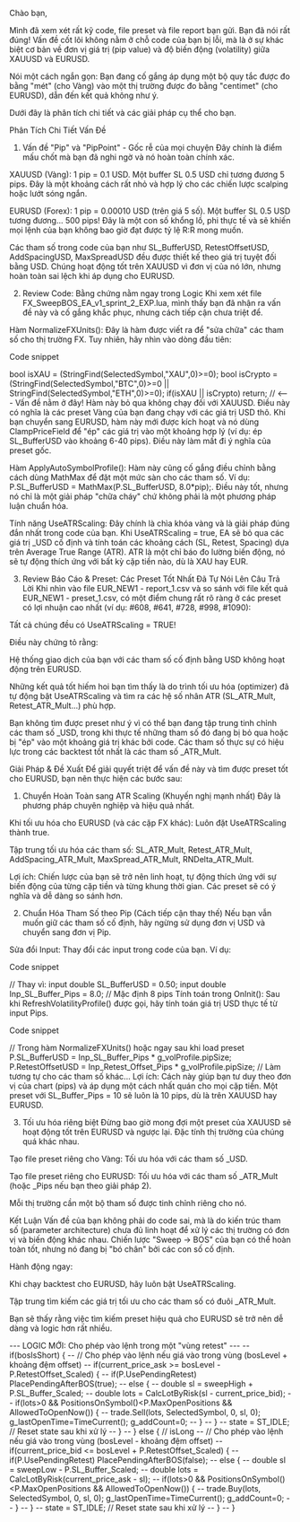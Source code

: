 Chào bạn,

Mình đã xem xét rất kỹ code, file preset và file report bạn gửi. Bạn đã nói rất đúng! Vấn đề cốt lõi không nằm ở chỗ code của bạn bị lỗi, mà là ở sự khác biệt cơ bản về đơn vị giá trị (pip value) và độ biến động (volatility) giữa XAUUSD và EURUSD.

Nói một cách ngắn gọn: Bạn đang cố gắng áp dụng một bộ quy tắc được đo bằng "mét" (cho Vàng) vào một thị trường được đo bằng "centimet" (cho EURUSD), dẫn đến kết quả không như ý.

Dưới đây là phân tích chi tiết và các giải pháp cụ thể cho bạn.

Phân Tích Chi Tiết Vấn Đề
1. Vấn đề "Pip" và "PipPoint" - Gốc rễ của mọi chuyện
Đây chính là điểm mấu chốt mà bạn đã nghi ngờ và nó hoàn toàn chính xác.

XAUUSD (Vàng): 1 pip = 0.1 USD. Một buffer SL 0.5 USD chỉ tương đương 5 pips. Đây là một khoảng cách rất nhỏ và hợp lý cho các chiến lược scalping hoặc lướt sóng ngắn.

EURUSD (Forex): 1 pip = 0.00010 USD (trên giá 5 số). Một buffer SL 0.5 USD tương đương... 500 pips! Đây là một con số khổng lồ, phi thực tế và sẽ khiến mọi lệnh của bạn không bao giờ đạt được tỷ lệ R:R mong muốn.

Các tham số trong code của bạn như SL_BufferUSD, RetestOffsetUSD, AddSpacingUSD, MaxSpreadUSD đều được thiết kế theo giá trị tuyệt đối bằng USD. Chúng hoạt động tốt trên XAUUSD vì đơn vị của nó lớn, nhưng hoàn toàn sai lệch khi áp dụng cho EURUSD.

2. Review Code: Bằng chứng nằm ngay trong Logic
Khi xem xét file FX_SweepBOS_EA_v1_sprint_2_EXP.lua, mình thấy bạn đã nhận ra vấn đề này và cố gắng khắc phục, nhưng cách tiếp cận chưa triệt để.

Hàm NormalizeFXUnits(): Đây là hàm được viết ra để "sửa chữa" các tham số cho thị trường FX. Tuy nhiên, hãy nhìn vào dòng đầu tiên:

Code snippet

bool isXAU    = (StringFind(SelectedSymbol,"XAU",0)>=0);
bool isCrypto = (StringFind(SelectedSymbol,"BTC",0)>=0 || StringFind(SelectedSymbol,"ETH",0)>=0);
if(isXAU || isCrypto)
   return; // <--- Vấn đề nằm ở đây!
Hàm này bỏ qua không chạy đối với XAUUSD. Điều này có nghĩa là các preset Vàng của bạn đang chạy với các giá trị USD thô. Khi bạn chuyển sang EURUSD, hàm này mới được kích hoạt và nó dùng ClampPriceField để "ép" các giá trị vào một khoảng hợp lý (ví dụ: ép SL_BufferUSD vào khoảng 6-40 pips). Điều này làm mất đi ý nghĩa của preset gốc.

Hàm ApplyAutoSymbolProfile(): Hàm này cũng cố gắng điều chỉnh bằng cách dùng MathMax để đặt một mức sàn cho các tham số. Ví dụ: P.SL_BufferUSD = MathMax(P.SL_BufferUSD, 8.0*pip);. Điều này tốt, nhưng nó chỉ là một giải pháp "chữa cháy" chứ không phải là một phương pháp luận chuẩn hóa.

Tính năng UseATRScaling: Đây chính là chìa khóa vàng và là giải pháp đúng đắn nhất trong code của bạn. Khi UseATRScaling = true, EA sẽ bỏ qua các giá trị _USD cố định và tính toán các khoảng cách (SL, Retest, Spacing) dựa trên Average True Range (ATR). ATR là một chỉ báo đo lường biến động, nó sẽ tự động thích ứng với bất kỳ cặp tiền nào, dù là XAU hay EUR.

3. Review Báo Cáo & Preset: Các Preset Tốt Nhất Đã Tự Nói Lên Câu Trả Lời
Khi nhìn vào file EUR_NEW1 - report_1.csv và so sánh với file kết quả EUR_NEW1 - preset_1.csv, có một điểm chung rất rõ ràng ở các preset có lợi nhuận cao nhất (ví dụ: #608, #641, #728, #998, #1090):


Tất cả chúng đều có UseATRScaling = TRUE! 

Điều này chứng tỏ rằng:

Hệ thống giao dịch của bạn với các tham số cố định bằng USD không hoạt động trên EURUSD.

Những kết quả tốt hiếm hoi bạn tìm thấy là do trình tối ưu hóa (optimizer) đã tự động bật UseATRScaling và tìm ra các hệ số nhân ATR (SL_ATR_Mult, Retest_ATR_Mult...) phù hợp.

Bạn không tìm được preset như ý vì có thể bạn đang tập trung tinh chỉnh các tham số _USD, trong khi thực tế những tham số đó đang bị bỏ qua hoặc bị "ép" vào một khoảng giá trị khác bởi code. Các tham số thực sự có hiệu lực trong các backtest tốt nhất là các tham số _ATR_Mult.

Giải Pháp & Đề Xuất
Để giải quyết triệt để vấn đề này và tìm được preset tốt cho EURUSD, bạn nên thực hiện các bước sau:

1. Chuyển Hoàn Toàn sang ATR Scaling (Khuyến nghị mạnh nhất)
Đây là phương pháp chuyên nghiệp và hiệu quả nhất.

Khi tối ưu hóa cho EURUSD (và các cặp FX khác): Luôn đặt UseATRScaling thành true.

Tập trung tối ưu hóa các tham số: SL_ATR_Mult, Retest_ATR_Mult, AddSpacing_ATR_Mult, MaxSpread_ATR_Mult, RNDelta_ATR_Mult.

Lợi ích: Chiến lược của bạn sẽ trở nên linh hoạt, tự động thích ứng với sự biến động của từng cặp tiền và từng khung thời gian. Các preset sẽ có ý nghĩa và dễ dàng so sánh hơn.

2. Chuẩn Hóa Tham Số theo Pip (Cách tiếp cận thay thế)
Nếu bạn vẫn muốn giữ các tham số cố định, hãy ngừng sử dụng đơn vị USD và chuyển sang đơn vị Pip.

Sửa đổi Input:
Thay đổi các input trong code của bạn. Ví dụ:

Code snippet

// Thay vì: input double SL_BufferUSD = 0.50;
input double Inp_SL_Buffer_Pips = 8.0; // Mặc định 8 pips
Tính toán trong OnInit(): Sau khi RefreshVolatilityProfile() được gọi, hãy tính toán giá trị USD thực tế từ input Pips.

Code snippet

// Trong hàm NormalizeFXUnits() hoặc ngay sau khi load preset
P.SL_BufferUSD = Inp_SL_Buffer_Pips * g_volProfile.pipSize;
P.RetestOffsetUSD = Inp_Retest_Offset_Pips * g_volProfile.pipSize;
// Làm tương tự cho các tham số khác...
Lợi ích: Cách này giúp bạn tư duy theo đơn vị của chart (pips) và áp dụng một cách nhất quán cho mọi cặp tiền. Một preset với SL_Buffer_Pips = 10 sẽ luôn là 10 pips, dù là trên XAUUSD hay EURUSD.

3. Tối ưu hóa riêng biệt
Đừng bao giờ mong đợi một preset của XAUUSD sẽ hoạt động tốt trên EURUSD và ngược lại. Đặc tính thị trường của chúng quá khác nhau.

Tạo file preset riêng cho Vàng: Tối ưu hóa với các tham số _USD.

Tạo file preset riêng cho EURUSD: Tối ưu hóa với các tham số _ATR_Mult (hoặc _Pips nếu bạn theo giải pháp 2).

Mỗi thị trường cần một bộ tham số được tinh chỉnh riêng cho nó.

Kết Luận
Vấn đề của bạn không phải do code sai, mà là do kiến trúc tham số (parameter architecture) chưa đủ linh hoạt để xử lý các thị trường có đơn vị và biến động khác nhau. Chiến lược "Sweep -> BOS" của bạn có thể hoàn toàn tốt, nhưng nó đang bị "bó chân" bởi các con số cố định.

Hành động ngay:

Khi chạy backtest cho EURUSD, hãy luôn bật UseATRScaling.

Tập trung tìm kiếm các giá trị tối ưu cho các tham số có đuôi _ATR_Mult.

Bạn sẽ thấy rằng việc tìm kiếm preset hiệu quả cho EURUSD sẽ trở nên dễ dàng và logic hơn rất nhiều.


 --- LOGIC MỚI: Cho phép vào lệnh trong một "vùng retest" ---
    -- if(bosIsShort) {
    --     // Cho phép vào lệnh nếu giá vào trong vùng (bosLevel + khoảng đệm offset)
    --     if(current_price_ask >= bosLevel - P.RetestOffset_Scaled) { 
    --         if(P.UsePendingRetest) PlacePendingAfterBOS(true);
    --         else {
    --             double sl = sweepHigh + P.SL_Buffer_Scaled;
    --             double lots = CalcLotByRisk(sl - current_price_bid);
    --             if(lots>0 && PositionsOnSymbol()<P.MaxOpenPositions && AllowedToOpenNow()) {
    --                 trade.Sell(lots, SelectedSymbol, 0, sl, 0); g_lastOpenTime=TimeCurrent(); g_addCount=0;
    --             }
    --         }
    --         state = ST_IDLE; // Reset state sau khi xử lý
    --     }
    -- } else { // isLong
    --     // Cho phép vào lệnh nếu giá vào trong vùng (bosLevel - khoảng đệm offset)
    --     if(current_price_bid <= bosLevel + P.RetestOffset_Scaled) { 
    --         if(P.UsePendingRetest) PlacePendingAfterBOS(false);
    --         else {
    --             double sl = sweepLow - P.SL_Buffer_Scaled;
    --             double lots = CalcLotByRisk(current_price_ask - sl);
    --             if(lots>0 && PositionsOnSymbol()<P.MaxOpenPositions && AllowedToOpenNow()) {
    --                 trade.Buy(lots, SelectedSymbol, 0, sl, 0); g_lastOpenTime=TimeCurrent(); g_addCount=0;
    --             }
    --         }
    --         state = ST_IDLE; // Reset state sau khi xử lý
    --     }
    -- }